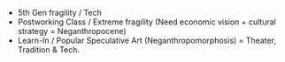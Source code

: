 
- 5th Gen fragility / Tech
- Postworking Class / Extreme fragility (Need economic vision + cultural strategy = Neganthropocene)
- Learn-In / Popular Speculative Art (Neganthropomorphosis) = Theater, Tradition & Tech.